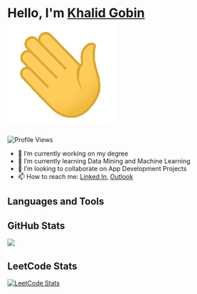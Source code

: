 # Hello, I'm [Khalid Gobin](https://kgobin.com) ![Hi GIF](https://raw.githubusercontent.com/ABSphreak/ABSphreak/master/gifs/Hi.gif)

![Profile Views](https://komarev.com/ghpvc/?username=kgobin2000&label=Views&color=blue&style=for-the-badge)

- 🔭 I’m currently working on my degree
- 🌱 I’m currently learning Data Mining and Machine Learning
- 👯 I’m looking to collaborate on App Development Projects
- 📫 How to reach me: [Linked In](https://ca.linkedin.com/in/khalidgobin), [Outlook](khalidgobin@hotmail.com)

## Languages and Tools

<!-- Add your languages and tools here, similar to the icons Bharat used -->

## GitHub Stats

<a href="https://github.com/kgobin2000">
  <img height="137px" src="https://github-readme-stats-lilac-beta.vercel.app/api?username=kgobin2000"/>
</a>

## LeetCode Stats

[![LeetCode Stats](https://leetcode.card.workers.dev/amirgobin?theme=nord&font=baloo&extension=null&height=137&width=320)](https://leetcode.com/amirgobin)
